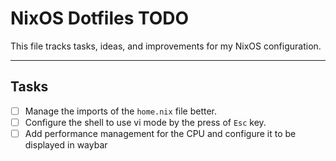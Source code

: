 # NixOS Dotfiles TODO

This file tracks tasks, ideas, and improvements for my NixOS configuration.

---

## Tasks

- [ ] Manage the imports of the `home.nix` file better.
- [ ] Configure the shell to use vi mode by the press of `Esc` key.
- [ ] Add performance management for the CPU and configure it to be displayed in waybar
